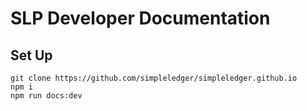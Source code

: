 # SLP Developer Documentation

## Set Up

```
git clone https://github.com/simpleledger/simpleledger.github.io
npm i
npm run docs:dev
```
